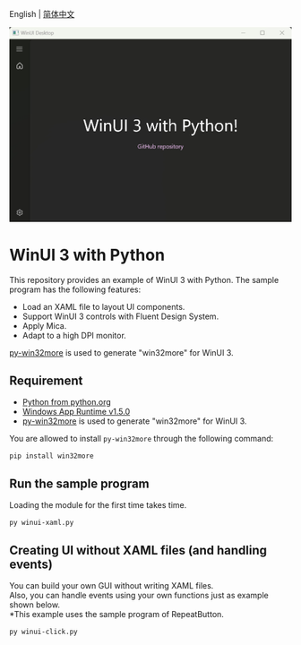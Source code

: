 English | [简体中文](README_CN.md)

![](./img.jpg)

# WinUI 3 with Python

This repository provides an example of WinUI 3 with Python. The sample program has the following features:

* Load an XAML file to layout UI components.
* Support WinUI 3 controls with Fluent Design System.
* Apply Mica.
* Adapt to a high DPI monitor.

[py-win32more](https://github.com/ynkdir/py-win32more) is used to generate "win32more" for WinUI 3.

## Requirement
* [Python from python.org](https://www.python.org/downloads/)
* [Windows App Runtime v1.5.0](https://learn.microsoft.com/en-us/windows/apps/windows-app-sdk/downloads)
* [py-win32more](https://github.com/ynkdir/py-win32more) is used to generate "win32more" for WinUI 3.

You are allowed to install ``py-win32more`` through the following command:

```
pip install win32more
```

## Run the sample program

Loading the module for the first time takes time.

```
py winui-xaml.py
```

## Creating UI without XAML files (and handling events)

You can build your own GUI without writing XAML files.  
Also, you can handle events using your own functions just as example shown below.  
\*This example uses the sample program of RepeatButton.

```
py winui-click.py
```
